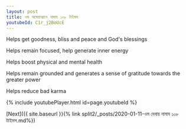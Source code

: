 ```yaml
---
layout: post
title: ওম অমেয়াত্মানে নামায ১০৮ টাইমস
youtubeId: C1r_j2BoUcE
---
```

 
 
Helps get goodness, bliss and peace and God's blessings
 
Helps remain focused, help generate inner energy 
 
Helps boost physical and mental health 
 
Helps remain grounded and generates a sense of gratitude towards the greater power 
 
Helps reduce bad karma
 
 
 
 


{% include youtubePlayer.html id=page.youtubeId %}
 
[Next]({{ site.baseurl }}{% link  split2/_posts/2020-01-11-ওম দেবায় নামায ১০৮ টাইমস.md%})
 
